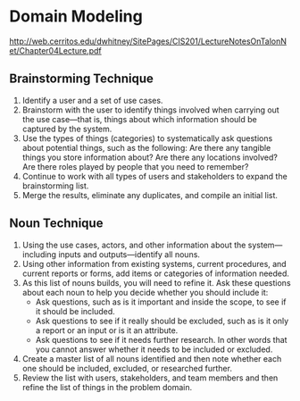 # Domain Modeling

http://web.cerritos.edu/dwhitney/SitePages/CIS201/LectureNotesOnTalonNet/Chapter04Lecture.pdf

## Brainstorming Technique

1. Identify a user and a set of use cases.
2. Brainstorm with the user to identify things involved when carrying out the use case—that is, things about which information should be captured by the system.
3. Use the types of things (categories) to systematically ask questions about potential things, such as the following: Are there any tangible things you store information about? Are there any locations involved? Are there roles played by people that you need to remember?
4. Continue to work with all types of users and stakeholders to expand the brainstorming list.
5. Merge the results, eliminate any duplicates, and compile an initial list.

## Noun Technique

1. Using the use cases, actors, and other information about the system—including inputs and outputs—identify all nouns.
2. Using other information from existing systems, current procedures, and current reports or forms, add items or categories of information needed.
3. As this list of nouns builds, you will need to refine it. Ask these questions about each noun to help you decide whether you should include it:
    * Ask questions, such as is it important and inside the scope, to see if it should be included.
    * Ask questions to see if it really should be excluded, such as is it only a report or an input or is it an attribute.
    * Ask questions to see if it needs further research. In other words that you cannot answer whether it needs to be included or excluded.
 4. Create a master list of all nouns identified and then note whether each one should be included, excluded, or researched further.
5. Review the list with users, stakeholders, and team members and then refine the list of things in the problem domain.

